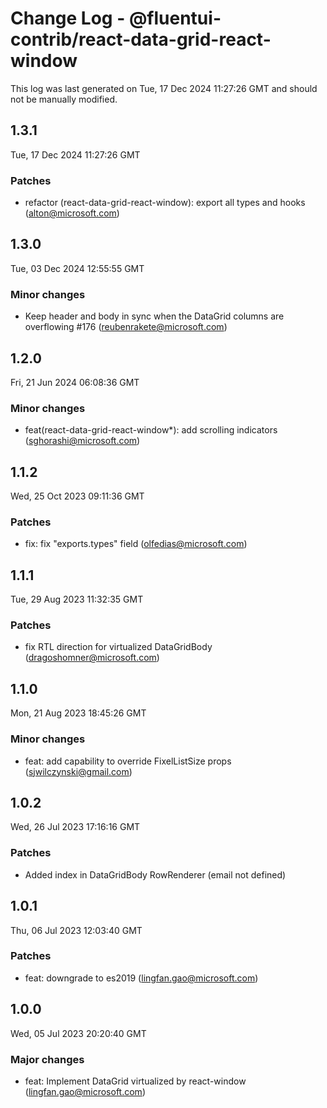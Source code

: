 # Change Log - @fluentui-contrib/react-data-grid-react-window

This log was last generated on Tue, 17 Dec 2024 11:27:26 GMT and should not be manually modified.

<!-- Start content -->

## 1.3.1

Tue, 17 Dec 2024 11:27:26 GMT

### Patches

- refactor (react-data-grid-react-window): export all types and hooks (alton@microsoft.com)

## 1.3.0

Tue, 03 Dec 2024 12:55:55 GMT

### Minor changes

- Keep header and body in sync when the DataGrid columns are overflowing #176 (reubenrakete@microsoft.com)

## 1.2.0

Fri, 21 Jun 2024 06:08:36 GMT

### Minor changes

- feat(react-data-grid-react-window*): add scrolling indicators (sghorashi@microsoft.com)

## 1.1.2

Wed, 25 Oct 2023 09:11:36 GMT

### Patches

- fix: fix "exports.types" field (olfedias@microsoft.com)

## 1.1.1

Tue, 29 Aug 2023 11:32:35 GMT

### Patches

- fix RTL direction for virtualized DataGridBody (dragoshomner@microsoft.com)

## 1.1.0

Mon, 21 Aug 2023 18:45:26 GMT

### Minor changes

- feat: add capability to override FixelListSize props (sjwilczynski@gmail.com)

## 1.0.2

Wed, 26 Jul 2023 17:16:16 GMT

### Patches

- Added index in DataGridBody RowRenderer (email not defined)

## 1.0.1

Thu, 06 Jul 2023 12:03:40 GMT

### Patches

- feat: downgrade to es2019 (lingfan.gao@microsoft.com)

## 1.0.0

Wed, 05 Jul 2023 20:20:40 GMT

### Major changes

- feat: Implement DataGrid virtualized by react-window (lingfan.gao@microsoft.com)
